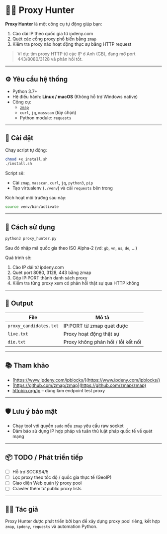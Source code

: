 
# 🕵️‍♂️ Proxy Hunter

**Proxy Hunter** là một công cụ tự động giúp bạn:
1. Cào dải IP theo quốc gia từ ipdeny.com
2. Quét các cổng proxy phổ biến bằng `zmap`
3. Kiểm tra proxy nào hoạt động thực sự bằng HTTP request

> Ví dụ: tìm proxy HTTP từ các IP ở Anh (GB), đang mở port 443/8080/3128 và phản hồi tốt.

---

## ⚙️ Yêu cầu hệ thống

- Python 3.7+
- Hệ điều hành: **Linux / macOS** (Không hỗ trợ Windows native)
- Công cụ:
  - [`zmap`](https://github.com/zmap/zmap)
  - `curl`, `jq`, `masscan` (tùy chọn)
  - Python module: `requests`

---

## 🚀 Cài đặt

Chạy script tự động:

```bash
chmod +x install.sh
./install.sh
```

Script sẽ:
- Cài `zmap`, `masscan`, `curl`, `jq`, `python3`, `pip`
- Tạo virtualenv (`./venv`) và cài `requests` bên trong

Kích hoạt môi trường sau này:

```bash
source venv/bin/activate
```

---

## 🧠 Cách sử dụng

```bash
python3 proxy_hunter.py
```

Sau đó nhập mã quốc gia theo ISO Alpha-2 (vd: `gb`, `vn`, `us`, `de`, ...)

Quá trình sẽ:
1. Cào IP dải từ ipdeny.com
2. Quét port 8080, 3128, 443 bằng zmap
3. Gộp IP:PORT thành danh sách proxy
4. Kiểm tra từng proxy xem có phản hồi thật sự qua HTTP không

---

## 📁 Output

| File              | Mô tả                            |
|-------------------|----------------------------------|
| `proxy_candidates.txt` | IP:PORT từ zmap quét được       |
| `live.txt`        | Proxy hoạt động thật sự         |
| `die.txt`         | Proxy không phản hồi / lỗi kết nối |

---

## 📚 Tham khảo

- [https://www.ipdeny.com/ipblocks/](https://www.ipdeny.com/ipblocks/)
- [https://github.com/zmap/zmap](https://github.com/zmap/zmap)
- [httpbin.org/ip](https://httpbin.org/ip) – dùng làm endpoint test proxy

---

## 🛡️ Lưu ý bảo mật

- Chạy tool với quyền `sudo` nếu `zmap` yêu cầu raw socket
- Đảm bảo sử dụng IP hợp pháp và tuân thủ luật pháp quốc tế về quét mạng

---

## 📦 TODO / Phát triển tiếp

- [ ] Hỗ trợ SOCKS4/5
- [ ] Lọc proxy theo tốc độ / quốc gia thực tế (GeoIP)
- [ ] Giao diện Web quản lý proxy pool
- [ ] Crawler thêm từ public proxy lists

---

## 🧑‍💻 Tác giả

Proxy Hunter được phát triển bởi bạn để xây dựng proxy pool riêng, kết hợp `zmap`, `ipdeny`, `requests` và automation Python.
